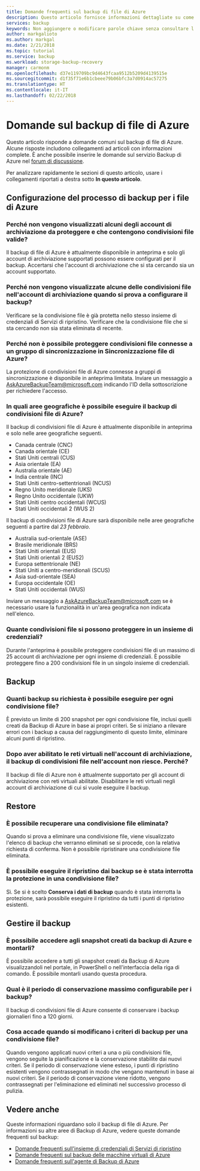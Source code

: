 ```yaml
---
title: Domande frequenti sul backup di file di Azure
description: Questo articolo fornisce informazioni dettagliate su come proteggere i file di Azure in Azure. Questo sunto viene visualizzato nei risultati della ricerca.
services: backup
keywords: Non aggiungere o modificare parole chiave senza consultare l'esperto SEO.
author: markgalioto
ms.author: markgal
ms.date: 2/21/2018
ms.topic: tutorial
ms.service: backup
ms.workload: storage-backup-recovery
manager: carmonm
ms.openlocfilehash: d37e119709bc9d4643fcaa9512b5209d4139515e
ms.sourcegitcommit: d1f35f71e6b1cbeee79b06bfc3a7d0914ac57275
ms.translationtype: HT
ms.contentlocale: it-IT
ms.lasthandoff: 02/22/2018
---
```

# <a name="questions-about-backing-up-azure-files"></a>Domande sul backup di file di Azure
Questo articolo risponde a domande comuni sul backup di file di Azure. Alcune risposte includono collegamenti ad articoli con informazioni complete. È anche possibile inserire le domande sul servizio Backup di Azure nel [forum di discussione](https://social.msdn.microsoft.com/forums/azure/home?forum=windowsazureonlinebackup).

Per analizzare rapidamente le sezioni di questo articolo, usare i collegamenti riportati a destra sotto **In questo articolo**.

## <a name="configuring-the-backup-job-for-azure-files"></a>Configurazione del processo di backup per i file di Azure

### <a name="why-cant-i-see-some-of-my-storage-accounts-i-want-to-protect-that-contain-valid-file-shares-br"></a>Perché non vengono visualizzati alcuni degli account di archiviazione da proteggere e che contengono condivisioni file valide? <br/>
Il backup di file di Azure è attualmente disponibile in anteprima e solo gli account di archiviazione supportati possono essere configurati per il backup. Accertarsi che l'account di archiviazione che si sta cercando sia un account supportato.

### <a name="why-cant-i-see-some-of-my-file-shares-in-the-storage-account-when-im-trying-to-configure-backup-br"></a>Perché non vengono visualizzate alcune delle condivisioni file nell'account di archiviazione quando si prova a configurare il backup? <br/>
Verificare se la condivisione file è già protetta nello stesso insieme di credenziali di Servizi di ripristino. Verificare che la condivisione file che si sta cercando non sia stata eliminata di recente.

### <a name="why-cant-i-protect-file-shares-connected-to-a-sync-group-in-azure-files-sync-br"></a>Perché non è possibile proteggere condivisioni file connesse a un gruppo di sincronizzazione in Sincronizzazione file di Azure? <br/>
La protezione di condivisioni file di Azure connesse a gruppi di sincronizzazione è disponibile in anteprima limitata. Inviare un messaggio a [AskAzureBackupTeam@microsoft.com](email:askazurebackupteam@microsoft.com) indicando l'ID della sottoscrizione per richiedere l'accesso. 

### <a name="in-which-geos-can-i-back-up-azure-file-shares-br"></a>In quali aree geografiche è possibile eseguire il backup di condivisioni file di Azure? <br/>
Il backup di condivisioni file di Azure è attualmente disponibile in anteprima e solo nelle aree geografiche seguenti. 
-   Canada centrale (CNC)
-   Canada orientale (CE) 
-   Stati Uniti centrali (CUS)
-   Asia orientale (EA)
-   Australia orientale (AE) 
-   India centrale (INC) 
-   Stati Uniti centro-settentrionali (NCUS) 
-   Regno Unito meridionale (UKS) 
-   Regno Unito occidentale (UKW) 
-   Stati Uniti centro occidentali (WCUS)
-   Stati Uniti occidentali 2 (WUS 2)

Il backup di condivisioni file di Azure sarà disponibile nelle aree geografiche seguenti a partire dal *23 febbraio*.
-   Australia sud-orientale (ASE) 
-   Brasile meridionale (BRS) 
-   Stati Uniti orientali (EUS) 
-   Stati Uniti orientali 2 (EUS2) 
-   Europa settentrionale (NE) 
-   Stati Uniti a centro-meridionali (SCUS) 
-   Asia sud-orientale (SEA)
-   Europa occidentale (OE) 
-   Stati Uniti occidentali (WUS)  

Inviare un messaggio a [AskAzureBackupTeam@microsoft.com](email:askazurebackupteam@microsoft.com) se è necessario usare la funzionalità in un'area geografica non indicata nell'elenco.

### <a name="how-many-file-shares-can-i-protect-in-a-vaultbr"></a>Quante condivisioni file si possono proteggere in un insieme di credenziali?<br/>
Durante l'anteprima è possibile proteggere condivisioni file di un massimo di 25 account di archiviazione per ogni insieme di credenziali. È possibile proteggere fino a 200 condivisioni file in un singolo insieme di credenziali. 

## <a name="backup"></a>Backup

### <a name="how-many-on-demand-backups-can-i-take-per-file-share-br"></a>Quanti backup su richiesta è possibile eseguire per ogni condivisione file? <br/>
È previsto un limite di 200 snapshot per ogni condivisione file, inclusi quelli creati da Backup di Azure in base ai propri criteri. Se si iniziano a rilevare errori con i backup a causa del raggiungimento di questo limite, eliminare alcuni punti di ripristino.

### <a name="after-enabling-virtual-networks-on-my-storage-account-the-backup-of-file-shares-in-the-account-started-failing-why"></a>Dopo aver abilitato le reti virtuali nell'account di archiviazione, il backup di condivisioni file nell'account non riesce. Perché?
Il backup di file di Azure non è attualmente supportato per gli account di archiviazione con reti virtuali abilitate. Disabilitare le reti virtuali negli account di archiviazione di cui si vuole eseguire il backup. 

## <a name="restore"></a>Restore

### <a name="can-i-recover-from-a-deleted-file-share-br"></a>È possibile recuperare una condivisione file eliminata? <br/>
Quando si prova a eliminare una condivisione file, viene visualizzato l'elenco di backup che verranno eliminati se si procede, con la relativa richiesta di conferma. Non è possibile ripristinare una condivisione file eliminata.

### <a name="can-i-restore-from-backups-if-i-stopped-protection-on-a-file-share-br"></a>È possibile eseguire il ripristino dai backup se è stata interrotta la protezione in una condivisione file? <br/>
Sì. Se si è scelto **Conserva i dati di backup** quando è stata interrotta la protezione, sarà possibile eseguire il ripristino da tutti i punti di ripristino esistenti.

## <a name="manage-backup"></a>Gestire il backup

### <a name="can-i-access-the-snapshots-taken-by-azure-backups-and-mount-it-br"></a>È possibile accedere agli snapshot creati da backup di Azure e montarli? <br/>
È possibile accedere a tutti gli snapshot creati da Backup di Azure visualizzandoli nel portale, in PowerShell o nell'interfaccia della riga di comando. È possibile montarli usando questa procedura.

### <a name="what-is-the-maximum-retention-i-can-configure-for-backups-br"></a>Qual è il periodo di conservazione massimo configurabile per i backup? <br/>
Il backup di condivisioni file di Azure consente di conservare i backup giornalieri fino a 120 giorni.

### <a name="what-happens-when-i-change-the-backup-policy-for-a-file-share-br"></a>Cosa accade quando si modificano i criteri di backup per una condivisione file? <br/>
Quando vengono applicati nuovi criteri a una o più condivisioni file, vengono seguite la pianificazione e la conservazione stabilite dai nuovi criteri. Se il periodo di conservazione viene esteso, i punti di ripristino esistenti vengono contrassegnati in modo che vengano mantenuti in base ai nuovi criteri. Se il periodo di conservazione viene ridotto, vengono contrassegnati per l'eliminazione ed eliminati nel successivo processo di pulizia.


## <a name="see-also"></a>Vedere anche 
Queste informazioni riguardano solo il backup di file di Azure. Per informazioni su altre aree di Backup di Azure, vedere queste domande frequenti sul backup:
-  [Domande frequenti sull'insieme di credenziali di Servizi di ripristino](backup-azure-backup-faq.md)
-  [Domande frequenti sul backup delle macchine virtuali di Azure](backup-azure-vm-backup-faq.md)
-  [Domande frequenti sull'agente di Backup di Azure](backup-azure-file-folder-backup-faq.md)
